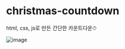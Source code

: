 # christmas-countdown
html, css, js로 만든 간단한 카운트다운⏱

![image](https://github.com/hnaa0/christmas-countdown/assets/76546543/baad568b-b544-4671-9fec-8717f4f99f7a)
